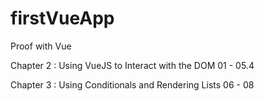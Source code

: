 # firstVueApp
Proof with Vue

Chapter 2 : Using VueJS to Interact with the DOM
01 - 05.4

Chapter 3 : Using Conditionals and Rendering Lists
06 - 08